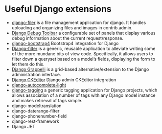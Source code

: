 # Useful Django extensions

- [django-filer](https://django-filer.readthedocs.io/) is a file management application for django. It handles uploading and organizing files and images in contrib.admin.
- [Django Debug Toolbar](https://django-debug-toolbar.readthedocs.io/) a configurable set of panels that display various debug information about the current request/response.
- [django-bootstrap4](https://django-bootstrap4.readthedocs.io/) Bootstrap4 integration for Django
- [Django-filter](https://django-filter.readthedocs.io/) is a generic, reusable application to alleviate writing some of the more mundane bits of view code. Specifically, it allows users to filter down a queryset based on a model’s fields, displaying the form to let them do this.
- [Django Grappelli](https://grappelliproject.com) is a grid-based alternative/extension to the Django administration interface.
- [Django CKEditor](https://github.com/django-ckeditor/django-ckeditor) Django admin CKEditor integration
- [django-autocomplete-light](https://django-autocomplete-light.readthedocs.io/)
- [django-tagging](https://django-tagging.readthedocs.io/) a generic tagging application for Django projects, which allows association of a number of tags with any Django model instance and makes retrieval of tags simple.
- django-modeltranslation
- django-daterange-filter
- django-phonenumber-field
- django-rest-framework
- Django JET
